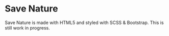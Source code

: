 # Save Nature

Save Nature is made with HTML5 and styled with SCSS & Bootstrap. This is still work in progress.
